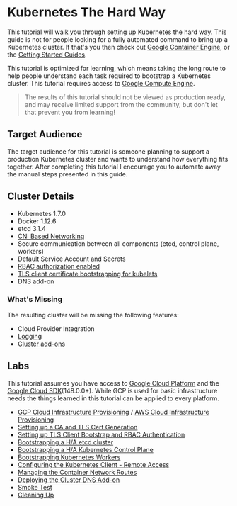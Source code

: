 # Kubernetes The Hard Way

This tutorial will walk you through setting up Kubernetes the hard way. This guide is not for people looking for a fully automated command to bring up a Kubernetes cluster. If that's you then check out [Google Container Engine](https://cloud.google.com/container-engine), or the [Getting Started Guides](http://kubernetes.io/docs/getting-started-guides/).

This tutorial is optimized for learning, which means taking the long route to help people understand each task required to bootstrap a Kubernetes cluster. This tutorial requires access to [Google Compute Engine](https://cloud.google.com/compute).

> The results of this tutorial should not be viewed as production ready, and may receive limited support from the community, but don't let that prevent you from learning!

## Target Audience

The target audience for this tutorial is someone planning to support a production Kubernetes cluster and wants to understand how everything fits together. After completing this tutorial I encourage you to automate away the manual steps presented in this guide.

## Cluster Details

* Kubernetes 1.7.0
* Docker 1.12.6
* etcd 3.1.4
* [CNI Based Networking](https://github.com/containernetworking/cni)
* Secure communication between all components (etcd, control plane, workers)
* Default Service Account and Secrets
* [RBAC authorization enabled](https://kubernetes.io/docs/admin/authorization)
* [TLS client certificate bootstrapping for kubelets](https://kubernetes.io/docs/admin/kubelet-tls-bootstrapping)
* DNS add-on

### What's Missing

The resulting cluster will be missing the following features:

* Cloud Provider Integration
* [Logging](https://kubernetes.io/docs/concepts/cluster-administration/logging/)
* [Cluster add-ons](https://github.com/kubernetes/kubernetes/tree/master/cluster/addons)

## Labs

This tutorial assumes you have access to [Google Cloud Platform](https://cloud.google.com) and the [Google Cloud SDK](https://cloud.google.com/sdk/)(148.0.0+). While GCP is used for basic infrastructure needs the things learned in this tutorial can be applied to every platform.

* [GCP Cloud Infrastructure Provisioning](docs/01-infrastructure-gcp.md) / [AWS Cloud Infrastructure Provisioning](docs/01-infrastructure-aws.md)
* [Setting up a CA and TLS Cert Generation](docs/02-certificate-authority.md)
* [Setting up TLS Client Bootstrap and RBAC Authentication](docs/03-auth-configs.md)
* [Bootstrapping a H/A etcd cluster](docs/04-etcd.md)
* [Bootstrapping a H/A Kubernetes Control Plane](docs/05-kubernetes-controller.md)
* [Bootstrapping Kubernetes Workers](docs/06-kubernetes-worker.md)
* [Configuring the Kubernetes Client - Remote Access](docs/07-kubectl.md)
* [Managing the Container Network Routes](docs/08-network.md)
* [Deploying the Cluster DNS Add-on](docs/09-dns-addon.md)
* [Smoke Test](docs/10-smoke-test.md)
* [Cleaning Up](docs/11-cleanup.md)

